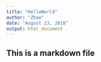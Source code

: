 ```yaml
---
title: "HelloWorld"
author: "Zhao"
date: "August 23, 2018"
output: html_document
---
```


## This is a markdown file